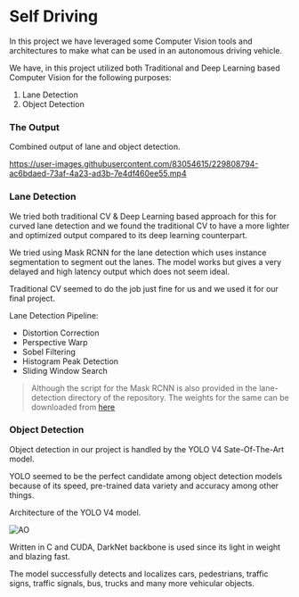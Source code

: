 # Self Driving

In this project we have leveraged some Computer Vision tools and architectures to make what can be used in an autonomous driving vehicle.

We have, in this project utilized both Traditional and Deep Learning based Computer Vision for the following purposes:

1. Lane Detection
2. Object Detection

### The Output

Combined output of lane and object detection.

https://user-images.githubusercontent.com/83054615/229808794-ac6bdaed-73af-4a23-ad3b-7e4df460ee55.mp4





### Lane Detection

We tried both traditional CV & Deep Learning based approach for this for curved lane detection and we found the traditional CV to have a more lighter and optimized output compared to its deep learning counterpart.

We tried using Mask RCNN for the lane detection which uses instance segmentation to segment out the lanes.
The model works but gives a very delayed and high latency output which does not seem ideal.

Traditional CV seemed to do the job just fine for us and we used it for our final project.

Lane Detection Pipeline:
- Distortion Correction
- Perspective Warp
- Sobel Filtering
- Histogram Peak Detection
- Sliding Window Search

> Although the script for the Mask RCNN is also provided in the lane-detection directory of the repository.
> The weights for the same can be downloaded from [here](https://drive.google.com/drive/u/0/folders/1iUb0URArB2C6-X3DOzv80k0jRYzgccWB)

### Object Detection

Object detection in our project is handled by the YOLO V4 Sate-Of-The-Art model.

YOLO seemed to be the perfect candidate among object detection models because of its speed, pre-trained data variety and accuracy among other things.

Architecture of the YOLO V4 model.

![AO](https://user-images.githubusercontent.com/67366599/229793388-869c44d4-aced-4ddd-8c6b-7cbcd547eb7a.png)

Written in C and CUDA, DarkNet backbone is used since its light in weight and blazing fast.

The model successfully detects and localizes cars, pedestrians, traffic signs, traffic signals, bus, trucks and many more vehicular objects.
